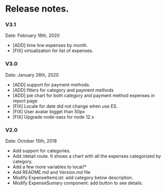 # Release notes.

### V3.1
Date: February 16th, 2020

* [ADD] time line expenses by month.
* [FIX] virtualization for list of expenses. 

### V3.0
Date: January 26th, 2020

* [ADD] support for payment methods.
* [ADD] filters for category and payment methods
* [ADD] pie chart for both category and payment method expenses in report page
* [FIX] Locale for date did not change when use ES.
* [FIX] User avatar bigget than 50px
* [FIX] Upgrade node-sass for node 12.x

### V2.0
Date: October 15th, 2018

* Add support for categories.
* Add /detail route. It shows a chart with all the expenses categorized by category.
* Add a few more variables to local/*
* Add README.md and Version.md file
* Modify ExpenseItemList: add category below description.
* Modify ExpenseSumary component: add button to see details.